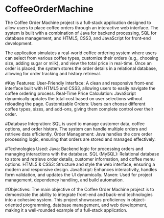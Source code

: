 # CoffeeOrderMachine
The Coffee Order Machine project is a full-stack application designed to allow users to place coffee orders through an interactive web interface. The system is built with a combination of Java for backend processing, SQL for database management, and HTML5, CSS3, and JavaScript for front-end development.

The application simulates a real-world coffee ordering system where users can select from various coffee types, customize their orders (e.g., choosing size, adding sugar or milk), and view the total price in real-time. Once an order is placed, the system stores the order details in a relational database, allowing for order tracking and history retrieval.

#Key Features:
User-Friendly Interface: A clean and responsive front-end interface built with HTML5 and CSS3, allowing users to easily navigate the coffee ordering process.
Real-Time Price Calculation: JavaScript dynamically updates the total cost based on user selections without reloading the page.
Customizable Orders: Users can choose different coffee types, sizes, and add-ons, giving them complete control over their order.

#Database Integration: 
SQL is used to manage customer data, coffee options, and order history. The system can handle multiple orders and retrieve data efficiently.
Order Management: Java handles the core order processing logic, ensuring that orders are stored and managed effectively.

#Technologies Used:
Java: Backend logic for processing orders and managing interactions with the database.
SQL (MySQL): Relational database to store and retrieve order details, customer information, and coffee menu options.
HTML5 & CSS3: Structure and style the web interface, ensuring a modern and responsive design.
JavaScript: Enhances interactivity, handles form validation, and updates the UI dynamically.
Maven: Used for project management, dependency handling, and build automation.

#Objectives:
The main objective of the Coffee Order Machine project is to demonstrate the ability to integrate front-end and back-end technologies into a cohesive system. This project showcases proficiency in object-oriented programming, database management, and web development, making it a well-rounded example of a full-stack application.
